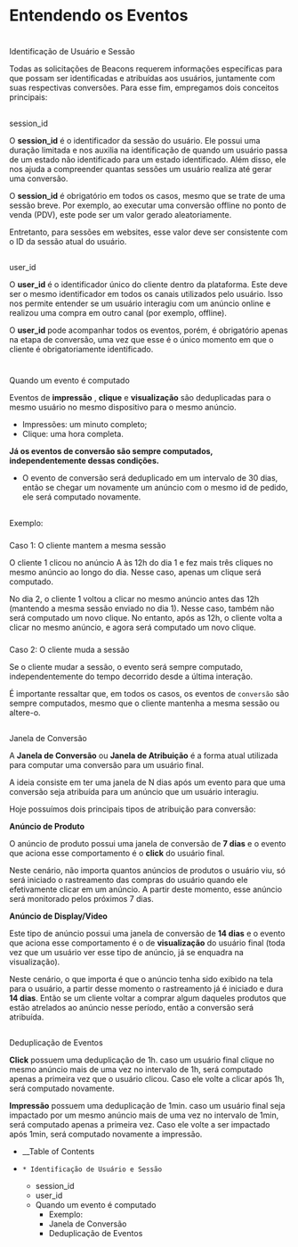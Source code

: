 

# Entendendo os Eventos

#

Identificação de Usuário e Sessão

Todas as solicitações de Beacons requerem informações específicas para que
possam ser identificadas e atribuídas aos usuários, juntamente com suas
respectivas conversões. Para esse fim, empregamos dois conceitos principais:

##

session_id

O **session_id** é o identificador da sessão do usuário. Ele possui uma
duração limitada e nos auxilia na identificação de quando um usuário passa de
um estado não identificado para um estado identificado. Além disso, ele nos
ajuda a compreender quantas sessões um usuário realiza até gerar uma
conversão.

O **session_id** é obrigatório em todos os casos, mesmo que se trate de uma
sessão breve. Por exemplo, ao executar uma conversão offline no ponto de venda
(PDV), este pode ser um valor gerado aleatoriamente.

Entretanto, para sessões em websites, esse valor deve ser consistente com o ID
da sessão atual do usuário.

##

user_id

O **user_id** é o identificador único do cliente dentro da plataforma. Este
deve ser o mesmo identificador em todos os canais utilizados pelo usuário.
Isso nos permite entender se um usuário interagiu com um anúncio online e
realizou uma compra em outro canal (por exemplo, offline).

O **user_id** pode acompanhar todos os eventos, porém, é obrigatório apenas na
etapa de conversão, uma vez que esse é o único momento em que o cliente é
obrigatoriamente identificado.

#

Quando um evento é computado

Eventos de **impressão** , **clique** e **visualização** são deduplicadas para
o mesmo usuário no mesmo dispositivo para o mesmo anúncio.

  * Impressões: um minuto completo;
  * Clique: uma hora completa.

**Já os eventos de conversão são sempre computados, independentemente dessas
condições.**

  * O evento de conversão será deduplicado em um intervalo de 30 dias, então se chegar um novamente um anúncio com o mesmo id de pedido, ele será computado novamente.

##

Exemplo:

###

Caso 1: O cliente mantem a mesma sessão

O cliente 1 clicou no anúncio A às 12h do dia 1 e fez mais três cliques no
mesmo anúncio ao longo do dia. Nesse caso, apenas um clique será computado.

No dia 2, o cliente 1 voltou a clicar no mesmo anúncio antes das 12h (mantendo
a mesma sessão enviado no dia 1). Nesse caso, também não será computado um
novo clique. No entanto, após as 12h, o cliente volta a clicar no mesmo
anúncio, e agora será computado um novo clique.

###

Caso 2: O cliente muda a sessão

Se o cliente mudar a sessão, o evento será sempre computado, independentemente
do tempo decorrido desde a última interação.

É importante ressaltar que, em todos os casos, os eventos de `conversão` são
sempre computados, mesmo que o cliente mantenha a mesma sessão ou altere-o.

##

Janela de Conversão

A **Janela de Conversão** ou **Janela de Atribuição** é a forma atual
utilizada para computar uma conversão para um usuário final.

A ideia consiste em ter uma janela de N dias após um evento para que uma
conversão seja atribuída para um anúncio que um usuário interagiu.

Hoje possuímos dois principais tipos de atribuição para conversão:

**Anúncio de Produto**

O anúncio de produto possui uma janela de conversão de **7 dias** e o evento
que aciona esse comportamento é o **click** do usuário final.

Neste cenário, não importa quantos anúncios de produtos o usuário viu, só será
iniciado o rastreamento das compras do usuário quando ele efetivamente clicar
em um anúncio. A partir deste momento, esse anúncio será monitorado pelos
próximos 7 dias.

**Anúncio de Display/Video**

Este tipo de anúncio possui uma janela de conversão de **14 dias** e o evento
que aciona esse comportamento é o de **visualização** do usuário final (toda
vez que um usuário ver esse tipo de anúncio, já se enquadra na visualização).

Neste cenário, o que importa é que o anúncio tenha sido exibido na tela para o
usuário, a partir desse momento o rastreamento já é iniciado e dura **14
dias**. Então se um cliente voltar a comprar algum daqueles produtos que estão
atrelados ao anúncio nesse período, então a conversão será atribuída.

##

Deduplicação de Eventos

**Click** possuem uma deduplicação de 1h. caso um usuário final clique no
mesmo anúncio mais de uma vez no intervalo de 1h, será computado apenas a
primeira vez que o usuário clicou. Caso ele volte a clicar após 1h, será
computado novamente.

**Impressão** possuem uma deduplicação de 1min. caso um usuário final seja
impactado por um mesmo anúncio mais de uma vez no intervalo de 1min, será
computado apenas a primeira vez. Caso ele volte a ser impactado após 1min,
será computado novamente a impressão.

  * __Table of Contents
  *     * Identificação de Usuário e Sessão
      * session_id
      * user_id
    * Quando um evento é computado
      * Exemplo:
      * Janela de Conversão
      * Deduplicação de Eventos

